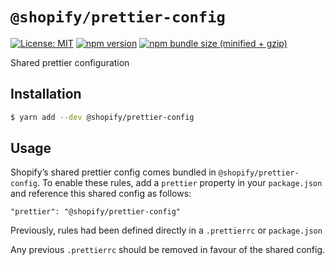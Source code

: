 # `@shopify/prettier-config`

[![License: MIT](https://img.shields.io/badge/License-MIT-green.svg)](../../LICENSE.md) [![npm version](https://badge.fury.io/js/%40shopify%2Fprettier-config.svg)](https://badge.fury.io/js/%40shopify%2Fprettier-config.svg)  [![npm bundle size (minified + gzip)](https://img.shields.io/bundlephobia/minzip/@shopify/prettier-config.svg)](https://img.shields.io/bundlephobia/minzip/@shopify/prettier-config.svg)

Shared prettier configuration

## Installation

```bash
$ yarn add --dev @shopify/prettier-config
```

## Usage
Shopify’s shared prettier config comes bundled in `@shopify/prettier-config`. To enable these rules, add a `prettier` property in your `package.json` and reference this shared config as follows:
```
"prettier": "@shopify/prettier-config"
```
Previously, rules had been defined directly in a `.prettierrc` or `package.json` 

Any previous `.prettierrc` should be removed in favour of the shared config.
